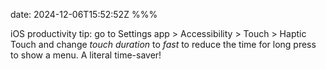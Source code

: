 date: 2024-12-06T15:52:52Z
%%%

iOS productivity tip: go to Settings app > Accessibility > Touch > Haptic Touch and change *touch duration* to *fast* to reduce the time for long press to show a menu. A literal time-saver!
